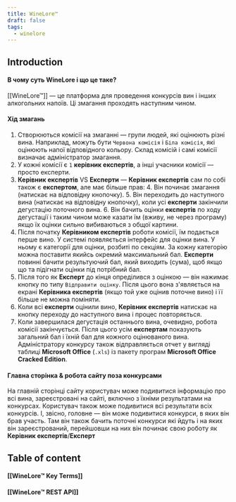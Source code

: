 ```yaml
---
title: WineLore™
draft: false
tags:
  - winelore
---
```

## Introduction
#### В чому суть WineLore і що це таке?
[[WineLore™]] — це платформа для проведення конкурсів вин і інших алкогольних напоїв. Ці змагання проходять наступним чином.
#### Хід змагань
1. Створюються комісії на змаганні — групи людей, які оцінюють різні вина. Наприклад, можуть бути `Червона комісія` і `Біла комісія`, які оцінюють напої відповідного кольору. Склад комісій і самі комісії визначає адміністратор змагання.
2. У кожні комісії є `1` **керівник експертів**, а інші учасники комісії — просто експерти.
3. **Керівник експертів** VS **Експерти** — **Керівник експертів** сам по собі також є **експертом**, але має більше прав:
   4. Він починає змагання (натискає на відповідну кнопочку).
   5. Він переходить до наступного вина (натискає на відповідну кнопочку), коли усі **експерти** закінчили дегустацію поточного вина.
   6. Він бачить оцінки **експертів** по ходу дегустації і таким чином може казати їм (вживу, не через програму) якщо їх оцінки сильно вибиваються з общої картини.
7. Після початку **Керівником експертів** роботи комісії, їм подається перше вино. У системі появляється інтерфейс для оцінки вина. У ньому є категорії для оцінки, розбиті по секціям. За кожну категорію можна поставити якийсь окремий максимальний бал. **Експерти** повинні бачити результуючий бал, який виходить (сума), щоб якщо що та підігнати оцінки під потрібний бал.
8. Після того як **Експерт** до кінця опреділився з оцінкою — він нажимає кнопку по типу `Відправити оцінку`. Після цього вона з'являється на екрані **Керівника експертів** (якщо той уже оцінив поточне вино) і її більше не можна поміняти.
9. Коли всі **експерти** оцінили вино, **Керівник експертів** натискає на кнопку переходу до наступного вина і процес повторяється.
10. Коли завершилася дегустація останнього вина, очевидно, робота комісії закінчується. Після цього усім **експертам** показують загальний бал і їхній бал для кожного оцінюваного вина. Адміністратору конкурсу також відправляється отчет у вигляді таблиці **Microsoft Office** (`.xls`) із пакету програм **Microsoft Office Cracked Edition**.
#### Главна сторінка & робота сайту поза конкурсами
На главній сторінці сайту користувач може подивитися інформацію про всі вина, зареєстровані на сайті, включно з їхніми результатами на конкурсах. Користувач також може подивитися всі результати всіх конкурсів. І, звісно, головне — він може подивитися конкурси, в яких він брав участь. Там він також бачить поточні конкурси які йдуть і на яких він зареєстрований, перейшовши на них він починає свою роботу як **Керівник експертів**/**Експерт**
## Table of content
#### [[WineLore™ Key Terms]]
#### [[WineLore™ REST API]]